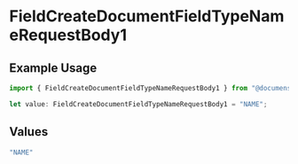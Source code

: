 # FieldCreateDocumentFieldTypeNameRequestBody1

## Example Usage

```typescript
import { FieldCreateDocumentFieldTypeNameRequestBody1 } from "@documenso/sdk-typescript/models/operations";

let value: FieldCreateDocumentFieldTypeNameRequestBody1 = "NAME";
```

## Values

```typescript
"NAME"
```